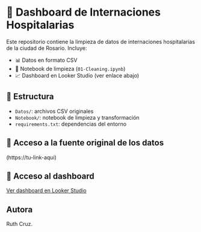# 🏥 Dashboard de Internaciones Hospitalarias

Este repositorio contiene la limpieza de datos de internaciones hospitalarias de la ciudad de Rosario. Incluye:

- 📊 Datos en formato CSV
- 🧼 Notebook de limpieza (`01-Cleaning.ipynb`)
- 📈 Dashboard en Looker Studio (ver enlace abajo)

## 📁 Estructura
- `Datos/`: archivos CSV originales
- `Notebook/`: notebook de limpieza y transformación
- `requirements.txt`: dependencias del entorno

## 🔗 Acceso a la fuente original de los datos 
(https://tu-link-aqui) 
## 🔗 Acceso al dashboard
[Ver dashboard en Looker Studio](https://tu-link-aqui)

##  Autora
Ruth Cruz.

